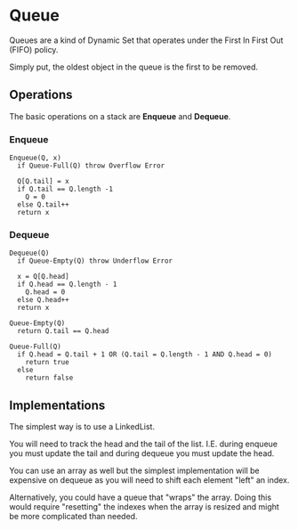 # Queue

Queues are a kind of Dynamic Set that operates under the First In First Out (FIFO) policy.

Simply put, the oldest object in the queue is the first to be removed.

## Operations
The basic operations on a stack are **Enqueue** and **Dequeue**.

### Enqueue
```
Enqueue(Q, x)
  if Queue-Full(Q) throw Overflow Error

  Q[Q.tail] = x
  if Q.tail == Q.length -1
    Q = 0
  else Q.tail++
  return x
```

### Dequeue
```
Dequeue(Q)
  if Queue-Empty(Q) throw Underflow Error

  x = Q[Q.head]
  if Q.head == Q.length - 1
    Q.head = 0
  else Q.head++
  return x

Queue-Empty(Q)
  return Q.tail == Q.head

Queue-Full(Q)
  if Q.head = Q.tail + 1 OR (Q.tail = Q.length - 1 AND Q.head = 0)
    return true
  else
    return false
```

## Implementations
The simplest way is to use a LinkedList.

You will need to track the head and the tail of the list.
I.E. during enqueue you must update the tail and during dequeue you must update
the head.

You can use an array as well but the simplest implementation will be expensive
on dequeue as you will need to shift each element "left" an index.

Alternatively, you could have a queue that "wraps" the array.
Doing this would require "resetting" the indexes when the array is resized and
might be more complicated than needed.
